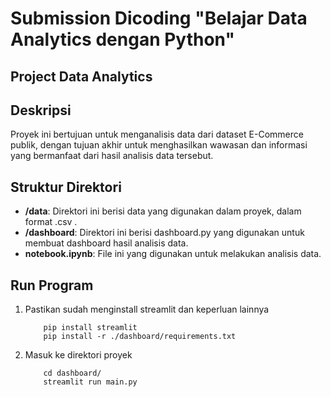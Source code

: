 # Submission Dicoding "Belajar Data Analytics dengan Python"

## Project Data Analytics

## Deskripsi
Proyek ini bertujuan untuk menganalisis data dari dataset E-Commerce publik, dengan tujuan akhir untuk menghasilkan wawasan dan informasi yang bermanfaat dari hasil analisis data tersebut.

## Struktur Direktori
- **/data**: Direktori ini berisi data yang digunakan dalam proyek, dalam format .csv .
- **/dashboard**: Direktori ini berisi dashboard.py yang digunakan untuk membuat dashboard hasil analisis data.
- **notebook.ipynb**: File ini yang digunakan untuk melakukan analisis data.

## Run Program
1. Pastikan sudah menginstall streamlit dan keperluan lainnya
    ```shell
        pip install streamlit
        pip install -r ./dashboard/requirements.txt
    ```
2. Masuk ke direktori proyek
    ```shell
        cd dashboard/
        streamlit run main.py
    ```